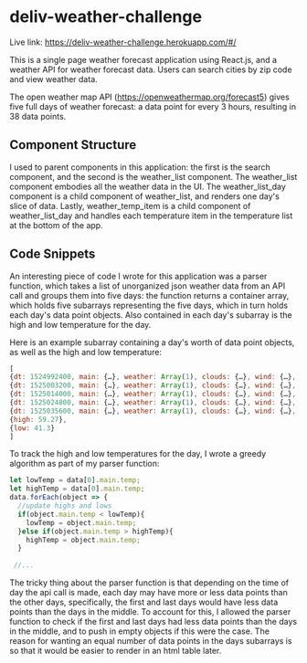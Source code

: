 # deliv-weather-challenge

Live link: https://deliv-weather-challenge.herokuapp.com/#/

This is a single page weather forecast application using React.js, and a weather API for weather forecast data.  Users can search cities by zip code and view weather data.

The open weather map API (https://openweathermap.org/forecast5) gives five full days of weather forecast: a data point for every 3 hours, resulting in 38 data points.

## Component Structure 

I used to parent components in this application: the first is the search component, and the second is the weather_list component.  The weather_list component embodies all the weather data in the UI.  The weather_list_day component is a child component of weather_list, and renders one day's slice of data.  Lastly, weather_temp_item is a child component of weather_list_day and handles each temperature item in the temperature list at the bottom of the app. 

## Code Snippets

An interesting piece of code I wrote for this application was a parser function, which takes a list of unorganized json weather data from an API call and groups them into five days: the function returns a container array, which holds five subarrays representing the five days, which in turn holds each day's data point objects.  Also contained in each day's subarray is the high and low temperature for the day.

Here is an example subarray containing a day's worth of data point objects, as well as the high and low temperature:
```javascript
[
{dt: 1524992400, main: {…}, weather: Array(1), clouds: {…}, wind: {…}, …},
{dt: 1525003200, main: {…}, weather: Array(1), clouds: {…}, wind: {…}, …},
{dt: 1525014000, main: {…}, weather: Array(1), clouds: {…}, wind: {…}, …},
{dt: 1525024800, main: {…}, weather: Array(1), clouds: {…}, wind: {…}, …},
{dt: 1525035600, main: {…}, weather: Array(1), clouds: {…}, wind: {…}, …},
{high: 59.27},
{low: 41.3}
]
```

To track the high and low temperatures for the day, I wrote a greedy algorithm as part of my parser function:

```javascript
let lowTemp = data[0].main.temp;
let highTemp = data[0].main.temp;
data.forEach(object => {
  //update highs and lows
  if(object.main.temp < lowTemp){
    lowTemp = object.main.temp;
  }else if(object.main.temp > highTemp){
    highTemp = object.main.temp;
  }
  
 //...
 ```


The tricky thing about the parser function is that depending on the 
time of day the api call is made, each day may have more or less data points than the other days, specifically, the
first and last days would have less data points than the days in the middle. To account for this, I allowed the 
parser function to check if the first and last days had less data points than the days in the middle, and to push in empty objects if this were the case.  The reason for wanting an equal number of data points in the days subarrays is so that it would be 
easier to render in an html table later.  
